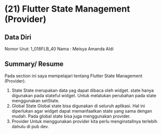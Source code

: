 # (21) Flutter State Management (Provider)
## Data Diri

Nomor Urut: 1_018FLB_40
Nama : Meisya Amanda Aldi

## Summary/ Resume
Pada section ini saya mempelajari tentang Flutter State Management (Provider). 
1. State
State merupakan data yag dapat dibaca oleh widget. state hanya digunakan pada stateful widget. 
Untuk melalukan perubahan pada state menggunakan setState.
2. Global State
Global state bisa digunakan di seluruh aplikasi. Hal ini diperlukan agar widget dapat memanfaatkan state yang sama dengan mudah. Pada global state bisa juga menggunakan provider.
3. Provider
Untuk menggunakan provider kita perlu menginstallnya terlebih dahulu di pub dev.